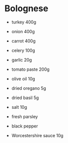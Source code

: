 # Bolognese
* turkey 400g
* onion 400g
* carrot 400g
* celery 100g
* garlic 20g
* tomato paste 200g

* olive oil 10g
* dried oregano 5g
* dried basil 5g
* salt 10g
* fresh parsley
* black pepper
* Worcestershire sauce 10g
